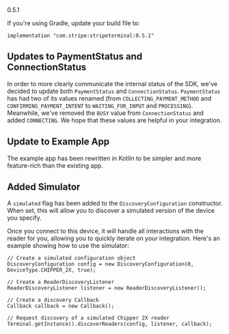 0.5.1

If you're using Gradle, update your build file to:

```
implementation "com.stripe:stripeterminal:0.5.1"
```

## Updates to PaymentStatus and ConnectionStatus

In order to more clearly communicate the internal status of the SDK, we've decided to update both
`PaymentStatus` and `ConnectionStatus`. `PaymentStatus` has had two of its values renamed
(from `COLLECTING_PAYMENT_METHOD` and `CONFIRMING_PAYMENT_INTENT` to `WAITING_FOR_INPUT` and
`PROCESSING`). Meanwhile, we've removed the `BUSY` value from `ConnectionStatus` and added
`CONNECTING`. We hope that these values are helpful in your integration.

## Update to Example App

The example app has been rewritten in Kotlin to be simpler and more feature-rich than the existing app.

## Added Simulator

A `simulated` flag has been added to the `DiscoveryConfiguration` constructor. When set, this will allow you to discover a simulated version of the device you specify.

Once you connect to this device, it will handle all interactions with the reader for you, allowing you to quickly iterate on your integration. Here's an example showing how to use the simulator:

```
// Create a simulated configuration object
DiscoveryConfiguration config = new DiscoveryConfiguration(0, DeviceType.CHIPPER_2X, true);

// Create a ReaderDiscoveryListener
ReaderDiscoveryListener listener = new ReaderDiscoveryListener();

// Create a discovery Callback
Callback callback = new Callback();

// Request discovery of a simulated Chipper 2X reader
Terminal.getInstance().discoverReaders(config, listener, callback);
```
